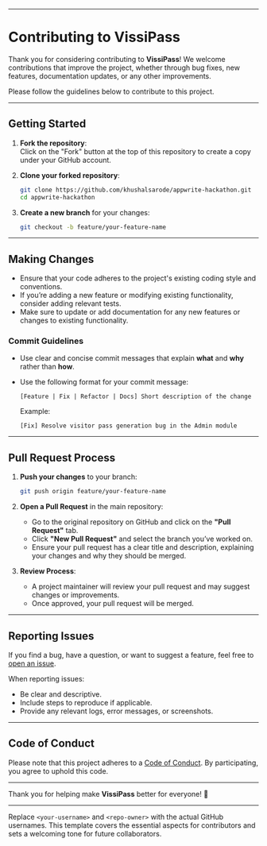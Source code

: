 
---

# Contributing to VissiPass

Thank you for considering contributing to **VissiPass**! We welcome contributions that improve the project, whether through bug fixes, new features, documentation updates, or any other improvements.

Please follow the guidelines below to contribute to this project.

---

## Getting Started

1. **Fork the repository**:  
   Click on the "Fork" button at the top of this repository to create a copy under your GitHub account.

2. **Clone your forked repository**:  
   ```bash
   git clone https://github.com/khushalsarode/appwrite-hackathon.git
   cd appwrite-hackathon
   ```

3. **Create a new branch** for your changes:  
   ```bash
   git checkout -b feature/your-feature-name
   ```

---

## Making Changes

- Ensure that your code adheres to the project's existing coding style and conventions.
- If you’re adding a new feature or modifying existing functionality, consider adding relevant tests.
- Make sure to update or add documentation for any new features or changes to existing functionality.

### Commit Guidelines

- Use clear and concise commit messages that explain **what** and **why** rather than **how**.
- Use the following format for your commit message:

  ```
  [Feature | Fix | Refactor | Docs] Short description of the change
  ```

  Example:

  ```
  [Fix] Resolve visitor pass generation bug in the Admin module
  ```

---

## Pull Request Process

1. **Push your changes** to your branch:
   ```bash
   git push origin feature/your-feature-name
   ```

2. **Open a Pull Request** in the main repository:
   - Go to the original repository on GitHub and click on the **"Pull Request"** tab.
   - Click **"New Pull Request"** and select the branch you’ve worked on.
   - Ensure your pull request has a clear title and description, explaining your changes and why they should be merged.

3. **Review Process**:
   - A project maintainer will review your pull request and may suggest changes or improvements.
   - Once approved, your pull request will be merged.

---

## Reporting Issues

If you find a bug, have a question, or want to suggest a feature, feel free to [open an issue](https://github.com/khushalsarode/appwrite-hackathon/issues).

When reporting issues:
- Be clear and descriptive.
- Include steps to reproduce if applicable.
- Provide any relevant logs, error messages, or screenshots.

---

## Code of Conduct

Please note that this project adheres to a [Code of Conduct](./CODE_OF_CONDUCT.md). By participating, you agree to uphold this code.

---

Thank you for helping make **VissiPass** better for everyone! 🎉

--- 

Replace `<your-username>` and `<repo-owner>` with the actual GitHub usernames. This template covers the essential aspects for contributors and sets a welcoming tone for future collaborators.
